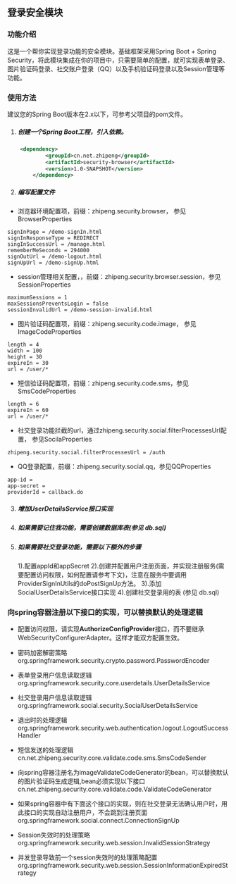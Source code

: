 ## 登录安全模块

### 功能介绍

这是一个帮你实现登录功能的安全模块。基础框架采用Spring Boot + Spring Security，将此模块集成在你的项目中，只需要简单的配置，就可实现表单登录、图片验证码登录、社交账户登录（QQ）以及手机验证码登录以及Session管理等功能。

### 使用方法

建议您的Spring Boot版本在2.x以下，可参考父项目的pom文件。

1. ##### 创建一个Spring Boot工程，引入依赖。

```xml
	<dependency>
            <groupId>cn.net.zhipeng</groupId>
            <artifactId>security-browser</artifactId>
            <version>1.0-SNAPSHOT</version>
        </dependency>
```

2. ##### 编写配置文件

- 浏览器环境配置项，前缀：zhipeng.security.browser， 参见BrowserProperties

```
signInPage = /demo-signIn.html
signInResponseType = REDIRECT
singInSuccessUrl = /manage.html
rememberMeSeconds = 294000
signOutUrl = /demo-logout.html
signUpUrl = /demo-signUp.html
```

- session管理相关配置，，前缀：zhipeng.security.browser.session，参见SessionProperties

```
maximumSessions = 1
maxSessionsPreventsLogin = false
sessionInvalidUrl = /demo-session-invalid.html
```

- 图片验证码配置项，前缀：zhipeng.security.code.image， 参见ImageCodeProperties

```
length = 4
width = 100
height = 30
expireIn = 30
url = /user/*
```

- 短信验证码配置项，前缀：zhipeng.security.code.sms，参见SmsCodeProperties

```
length = 6
expireIn = 60
url = /user/*
```

- 社交登录功能拦截的url，通过zhipeng.security.social.filterProcessesUrl配置， 参见SocilaProperties

```
zhipeng.security.social.filterProcessesUrl = /auth
```

- QQ登录配置，前缀：zhipeng.security.social.qq，参见QQProperties

```
app-id = 
app-secret = 
providerId = callback.do
```

3. ##### 增加UserDetailsService接口实现

4. ##### 如果需要记住我功能，需要创建数据库表(参见 db.sql)

5. ##### 如果需要社交登录功能，需要以下额外的步骤

   1).配置appId和appSecret
   2).创建并配置用户注册页面，并实现注册服务(需要配置访问权限，如何配置请参考下文)，注意在服务中要调用ProviderSignInUtils的doPostSignUp方法。
   3).添加SocialUserDetailsService接口实现
   4).创建社交登录用的表 (参见 db.sql)

### 向spring容器注册以下接口的实现，可以替换默认的处理逻辑

- 配置访问权限，请实现**AuthorizeConfigProvider**接口，而不要继承WebSecurityConfigurerAdapter。这样才能双方配置生效。
- 密码加密解密策略
  org.springframework.security.crypto.password.PasswordEncoder

- 表单登录用户信息读取逻辑
  org.springframework.security.core.userdetails.UserDetailsService

- 社交登录用户信息读取逻辑
  org.springframework.social.security.SocialUserDetailsService

- 退出时的处理逻辑
  org.springframework.security.web.authentication.logout.LogoutSuccessHandler

- 短信发送的处理逻辑
  cn.net.zhipeng.security.core.validate.code.sms.SmsCodeSender

- 向spring容器注册名为imageValidateCodeGenerator的bean，可以替换默认的图片验证码生成逻辑,bean必须实现以下接口
  cn.net.zhipeng.security.core.validate.code.ValidateCodeGenerator

- 如果spring容器中有下面这个接口的实现，则在社交登录无法确认用户时，用此接口的实现自动注册用户，不会跳到注册页面
  org.springframework.social.connect.ConnectionSignUp

- Session失效时的处理策略
  org.springframework.security.web.session.InvalidSessionStrategy

- 并发登录导致前一个session失效时的处理策略配置
  org.springframework.security.web.session.SessionInformationExpiredStrategy
